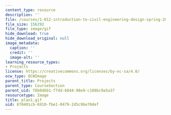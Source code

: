 ```yaml
---
content_type: resource
description: ''
file: /courses/1-012-introduction-to-civil-engineering-design-spring-2002/870401cb6910fbe104792d5c9be70def_plan1.gif
file_size: 156292
file_type: image/gif
hide_download: true
hide_download_original: null
image_metadata:
  caption: ''
  credit: ''
  image-alt: ''
learning_resource_types:
- Projects
license: https://creativecommons.org/licenses/by-nc-sa/4.0/
ocw_type: OCWImage
parent_title: Projects
parent_type: CourseSection
parent_uid: f8b0d6b1-f7dd-6844-98e9-c108bc9a5a37
resourcetype: Image
title: plan1.gif
uid: 870401cb-6910-fbe1-0479-2d5c9be70def
---
```

